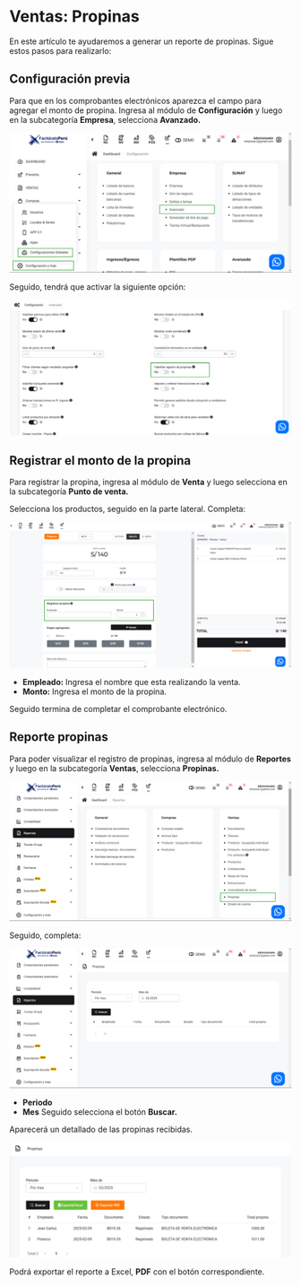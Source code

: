 # Ventas: Propinas

En este artículo te ayudaremos a generar un reporte de propinas. Sigue estos pasos para realizarlo:

## Configuración previa

Para que en los comprobantes electrónicos aparezca el campo para agregar el monto de propina. Ingresa al módulo de **Configuración** y luego en la subcategoría **Empresa**, selecciona **Avanzado.**

![Alt text](img/Ventas_Propinas_01.jpg)

Seguido, tendrá que activar la siguiente opción:

![Alt text](img/Ventas_Propinas_02.jpg)

## Registrar el monto de la propina

Para registrar la propina, ingresa al módulo de **Venta** y luego selecciona en la subcategoría **Punto de venta.**

Selecciona los productos, seguido en la parte lateral. Completa:

![Alt text](img/Ventas_Propinas_03.jpg)

* **Empleado:** Ingresa el nombre que esta realizando la venta.
* **Monto:** Ingresa el monto de la propina.
  
Seguido termina de completar el comprobante electrónico.

## Reporte propinas

Para poder visualizar el registro de propinas, ingresa al módulo de **Reportes** y luego en la subcategoría **Ventas**, selecciona **Propinas.**

![Alt text](img/Ventas_Propinas_04.jpg)

Seguido, completa:

![Alt text](img/Ventas_Propinas_05.jpg)

* **Periodo**
* **Mes**
Seguido selecciona el botón **Buscar.**

Aparecerá un detallado de las propinas recibidas.

![Alt text](img/Ventas_Propinas_06.jpg)

Podrá exportar el reporte a Excel, **PDF** con el botón correspondiente.
